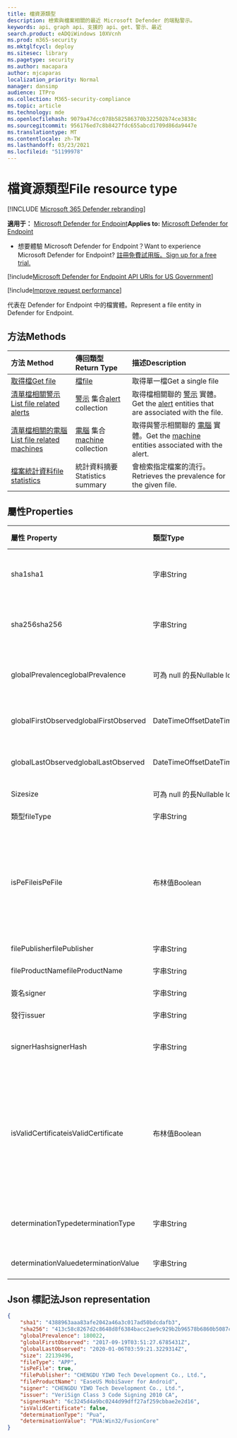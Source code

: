 ```yaml
---
title: 檔資源類型
description: 檢索與檔案相關的最近 Microsoft Defender 的端點警示。
keywords: api、graph api、支援的 api、get、警示、最近
search.product: eADQiWindows 10XVcnh
ms.prod: m365-security
ms.mktglfcycl: deploy
ms.sitesec: library
ms.pagetype: security
ms.author: macapara
author: mjcaparas
localization_priority: Normal
manager: dansimp
audience: ITPro
ms.collection: M365-security-compliance
ms.topic: article
ms.technology: mde
ms.openlocfilehash: 9079a47dcc078b582586370b322502b74ce3838c
ms.sourcegitcommit: 956176ed7c8b8427fdc655abcd1709d86da9447e
ms.translationtype: MT
ms.contentlocale: zh-TW
ms.lasthandoff: 03/23/2021
ms.locfileid: "51199978"
---
```

# <a name="file-resource-type"></a><span data-ttu-id="ea624-104">檔資源類型</span><span class="sxs-lookup"><span data-stu-id="ea624-104">File resource type</span></span>

[!INCLUDE [Microsoft 365 Defender rebranding](../../includes/microsoft-defender.md)]


<span data-ttu-id="ea624-105">**適用于：** [Microsoft Defender for Endpoint](https://go.microsoft.com/fwlink/?linkid=2154037)</span><span class="sxs-lookup"><span data-stu-id="ea624-105">**Applies to:** [Microsoft Defender for Endpoint](https://go.microsoft.com/fwlink/?linkid=2154037)</span></span>

- <span data-ttu-id="ea624-106">想要體驗 Microsoft Defender for Endpoint？</span><span class="sxs-lookup"><span data-stu-id="ea624-106">Want to experience Microsoft Defender for Endpoint?</span></span> [<span data-ttu-id="ea624-107">註冊免費試用版。</span><span class="sxs-lookup"><span data-stu-id="ea624-107">Sign up for a free trial.</span></span>](https://www.microsoft.com/microsoft-365/windows/microsoft-defender-atp?ocid=docs-wdatp-exposedapis-abovefoldlink) 

[!include[Microsoft Defender for Endpoint API URIs for US Government](../../includes/microsoft-defender-api-usgov.md)]

[!include[Improve request performance](../../includes/improve-request-performance.md)]


<span data-ttu-id="ea624-108">代表在 Defender for Endpoint 中的檔實體。</span><span class="sxs-lookup"><span data-stu-id="ea624-108">Represent a file entity in Defender for Endpoint.</span></span>

## <a name="methods"></a><span data-ttu-id="ea624-109">方法</span><span class="sxs-lookup"><span data-stu-id="ea624-109">Methods</span></span>
<span data-ttu-id="ea624-110">方法	</span><span class="sxs-lookup"><span data-stu-id="ea624-110">Method</span></span>|<span data-ttu-id="ea624-111">傳回類型</span><span class="sxs-lookup"><span data-stu-id="ea624-111">Return Type</span></span> |<span data-ttu-id="ea624-112">描述</span><span class="sxs-lookup"><span data-stu-id="ea624-112">Description</span></span>
:---|:---|:---
[<span data-ttu-id="ea624-113">取得檔</span><span class="sxs-lookup"><span data-stu-id="ea624-113">Get file</span></span>](get-file-information.md) | [<span data-ttu-id="ea624-114">檔</span><span class="sxs-lookup"><span data-stu-id="ea624-114">file</span></span>](files.md) | <span data-ttu-id="ea624-115">取得單一檔</span><span class="sxs-lookup"><span data-stu-id="ea624-115">Get a single file</span></span> 
[<span data-ttu-id="ea624-116">清單檔相關警示</span><span class="sxs-lookup"><span data-stu-id="ea624-116">List file related alerts</span></span>](get-file-related-alerts.md) | <span data-ttu-id="ea624-117">[警示](alerts.md) 集合</span><span class="sxs-lookup"><span data-stu-id="ea624-117">[alert](alerts.md) collection</span></span> | <span data-ttu-id="ea624-118">取得檔相關聯的 [警示](alerts.md) 實體。</span><span class="sxs-lookup"><span data-stu-id="ea624-118">Get the [alert](alerts.md) entities that are associated with the file.</span></span>
[<span data-ttu-id="ea624-119">清單檔相關的電腦</span><span class="sxs-lookup"><span data-stu-id="ea624-119">List file related machines</span></span>](get-file-related-machines.md) | <span data-ttu-id="ea624-120">[電腦](machine.md) 集合</span><span class="sxs-lookup"><span data-stu-id="ea624-120">[machine](machine.md) collection</span></span> | <span data-ttu-id="ea624-121">取得與警示相關聯的 [電腦](machine.md) 實體。</span><span class="sxs-lookup"><span data-stu-id="ea624-121">Get the [machine](machine.md) entities associated with the alert.</span></span>
[<span data-ttu-id="ea624-122">檔案統計資料</span><span class="sxs-lookup"><span data-stu-id="ea624-122">file statistics</span></span>](get-file-statistics.md) | <span data-ttu-id="ea624-123">統計資料摘要</span><span class="sxs-lookup"><span data-stu-id="ea624-123">Statistics summary</span></span> | <span data-ttu-id="ea624-124">會檢索指定檔案的流行。</span><span class="sxs-lookup"><span data-stu-id="ea624-124">Retrieves the prevalence for the given file.</span></span>


## <a name="properties"></a><span data-ttu-id="ea624-125">屬性</span><span class="sxs-lookup"><span data-stu-id="ea624-125">Properties</span></span>
|<span data-ttu-id="ea624-126">屬性	</span><span class="sxs-lookup"><span data-stu-id="ea624-126">Property</span></span> | <span data-ttu-id="ea624-127">類型</span><span class="sxs-lookup"><span data-stu-id="ea624-127">Type</span></span>    |   <span data-ttu-id="ea624-128">描述</span><span class="sxs-lookup"><span data-stu-id="ea624-128">Description</span></span> |
|:---|:---|:---|
|<span data-ttu-id="ea624-129">sha1</span><span class="sxs-lookup"><span data-stu-id="ea624-129">sha1</span></span> | <span data-ttu-id="ea624-130">字串</span><span class="sxs-lookup"><span data-stu-id="ea624-130">String</span></span> | <span data-ttu-id="ea624-131">檔內容的 Sha1 雜湊</span><span class="sxs-lookup"><span data-stu-id="ea624-131">Sha1 hash of the file content</span></span> |
|<span data-ttu-id="ea624-132">sha256</span><span class="sxs-lookup"><span data-stu-id="ea624-132">sha256</span></span> | <span data-ttu-id="ea624-133">字串</span><span class="sxs-lookup"><span data-stu-id="ea624-133">String</span></span> | <span data-ttu-id="ea624-134">檔內容的 Sha256 雜湊</span><span class="sxs-lookup"><span data-stu-id="ea624-134">Sha256 hash of the file content</span></span> |
|<span data-ttu-id="ea624-135">globalPrevalence</span><span class="sxs-lookup"><span data-stu-id="ea624-135">globalPrevalence</span></span> | <span data-ttu-id="ea624-136">可為 null 的長</span><span class="sxs-lookup"><span data-stu-id="ea624-136">Nullable long</span></span> | <span data-ttu-id="ea624-137">整個組織的檔傳播</span><span class="sxs-lookup"><span data-stu-id="ea624-137">File prevalence across organization</span></span> |
|<span data-ttu-id="ea624-138">globalFirstObserved</span><span class="sxs-lookup"><span data-stu-id="ea624-138">globalFirstObserved</span></span> | <span data-ttu-id="ea624-139">DateTimeOffset</span><span class="sxs-lookup"><span data-stu-id="ea624-139">DateTimeOffset</span></span> | <span data-ttu-id="ea624-140">第一次觀測檔時</span><span class="sxs-lookup"><span data-stu-id="ea624-140">First time the file was observed</span></span> |
|<span data-ttu-id="ea624-141">globalLastObserved</span><span class="sxs-lookup"><span data-stu-id="ea624-141">globalLastObserved</span></span> | <span data-ttu-id="ea624-142">DateTimeOffset</span><span class="sxs-lookup"><span data-stu-id="ea624-142">DateTimeOffset</span></span> | <span data-ttu-id="ea624-143">上次觀測檔的時間</span><span class="sxs-lookup"><span data-stu-id="ea624-143">Last time the file was observed</span></span> |
|<span data-ttu-id="ea624-144">Size</span><span class="sxs-lookup"><span data-stu-id="ea624-144">size</span></span> | <span data-ttu-id="ea624-145">可為 null 的長</span><span class="sxs-lookup"><span data-stu-id="ea624-145">Nullable long</span></span> | <span data-ttu-id="ea624-146">檔案大小</span><span class="sxs-lookup"><span data-stu-id="ea624-146">Size of the file</span></span> |
|<span data-ttu-id="ea624-147">類型</span><span class="sxs-lookup"><span data-stu-id="ea624-147">fileType</span></span> | <span data-ttu-id="ea624-148">字串</span><span class="sxs-lookup"><span data-stu-id="ea624-148">String</span></span> | <span data-ttu-id="ea624-149">檔案類型</span><span class="sxs-lookup"><span data-stu-id="ea624-149">Type of the file</span></span> |
|<span data-ttu-id="ea624-150">isPeFile</span><span class="sxs-lookup"><span data-stu-id="ea624-150">isPeFile</span></span> | <span data-ttu-id="ea624-151">布林值</span><span class="sxs-lookup"><span data-stu-id="ea624-151">Boolean</span></span> | <span data-ttu-id="ea624-152">true 是表示如果檔案是可遷移的可執行檔 (例如 "DLL"、"EXE" 等 ) </span><span class="sxs-lookup"><span data-stu-id="ea624-152">true if the file is portable executable (e.g. "DLL", "EXE", etc.)</span></span> |
|<span data-ttu-id="ea624-153">filePublisher</span><span class="sxs-lookup"><span data-stu-id="ea624-153">filePublisher</span></span> | <span data-ttu-id="ea624-154">字串</span><span class="sxs-lookup"><span data-stu-id="ea624-154">String</span></span> | <span data-ttu-id="ea624-155">檔發行者</span><span class="sxs-lookup"><span data-stu-id="ea624-155">File publisher</span></span> |
|<span data-ttu-id="ea624-156">fileProductName</span><span class="sxs-lookup"><span data-stu-id="ea624-156">fileProductName</span></span> | <span data-ttu-id="ea624-157">字串</span><span class="sxs-lookup"><span data-stu-id="ea624-157">String</span></span> | <span data-ttu-id="ea624-158">產品名稱</span><span class="sxs-lookup"><span data-stu-id="ea624-158">Product name</span></span> |
|<span data-ttu-id="ea624-159">簽名</span><span class="sxs-lookup"><span data-stu-id="ea624-159">signer</span></span> | <span data-ttu-id="ea624-160">字串</span><span class="sxs-lookup"><span data-stu-id="ea624-160">String</span></span> | <span data-ttu-id="ea624-161">檔簽署者</span><span class="sxs-lookup"><span data-stu-id="ea624-161">File signer</span></span> |
|<span data-ttu-id="ea624-162">發行</span><span class="sxs-lookup"><span data-stu-id="ea624-162">issuer</span></span> | <span data-ttu-id="ea624-163">字串</span><span class="sxs-lookup"><span data-stu-id="ea624-163">String</span></span> | <span data-ttu-id="ea624-164">檔發行者</span><span class="sxs-lookup"><span data-stu-id="ea624-164">File issuer</span></span> |
|<span data-ttu-id="ea624-165">signerHash</span><span class="sxs-lookup"><span data-stu-id="ea624-165">signerHash</span></span> | <span data-ttu-id="ea624-166">字串</span><span class="sxs-lookup"><span data-stu-id="ea624-166">String</span></span> | <span data-ttu-id="ea624-167">簽署憑證的雜湊</span><span class="sxs-lookup"><span data-stu-id="ea624-167">Hash of the signing certificate</span></span> |
|<span data-ttu-id="ea624-168">isValidCertificate</span><span class="sxs-lookup"><span data-stu-id="ea624-168">isValidCertificate</span></span> | <span data-ttu-id="ea624-169">布林值</span><span class="sxs-lookup"><span data-stu-id="ea624-169">Boolean</span></span> | <span data-ttu-id="ea624-170">是由 Microsoft Defender for Endpoint agent 成功驗證的簽署憑證</span><span class="sxs-lookup"><span data-stu-id="ea624-170">Was signing certificate successfully verified by Microsoft Defender for Endpoint agent</span></span> |
|<span data-ttu-id="ea624-171">determinationType</span><span class="sxs-lookup"><span data-stu-id="ea624-171">determinationType</span></span> | <span data-ttu-id="ea624-172">字串</span><span class="sxs-lookup"><span data-stu-id="ea624-172">String</span></span> | <span data-ttu-id="ea624-173">檔的決定類型</span><span class="sxs-lookup"><span data-stu-id="ea624-173">The determination type of the file</span></span> |
|<span data-ttu-id="ea624-174">determinationValue</span><span class="sxs-lookup"><span data-stu-id="ea624-174">determinationValue</span></span> | <span data-ttu-id="ea624-175">字串</span><span class="sxs-lookup"><span data-stu-id="ea624-175">String</span></span> | <span data-ttu-id="ea624-176">判斷值</span><span class="sxs-lookup"><span data-stu-id="ea624-176">Determination value</span></span> |


## <a name="json-representation"></a><span data-ttu-id="ea624-177">Json 標記法</span><span class="sxs-lookup"><span data-stu-id="ea624-177">Json representation</span></span>

```json
{
    "sha1": "4388963aaa83afe2042a46a3c017ad50bdcdafb3",
    "sha256": "413c58c8267d2c8648d8f6384bacc2ae9c929b2b96578b6860b5087cd1bd6462",
    "globalPrevalence": 180022,
    "globalFirstObserved": "2017-09-19T03:51:27.6785431Z",
    "globalLastObserved": "2020-01-06T03:59:21.3229314Z",
    "size": 22139496,
    "fileType": "APP",
    "isPeFile": true,
    "filePublisher": "CHENGDU YIWO Tech Development Co., Ltd.",
    "fileProductName": "EaseUS MobiSaver for Android",
    "signer": "CHENGDU YIWO Tech Development Co., Ltd.",
    "issuer": "VeriSign Class 3 Code Signing 2010 CA",
    "signerHash": "6c3245d4a9bc0244d99dff27af259cbbae2e2d16",
    "isValidCertificate": false,
    "determinationType": "Pua",
    "determinationValue": "PUA:Win32/FusionCore"
}
```
